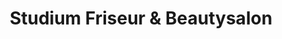 ---
title: "Studium Friseur & Beautysalon"
url: /bruehl/studium-friseur-und-beautysalon/
shop: Friseur
---